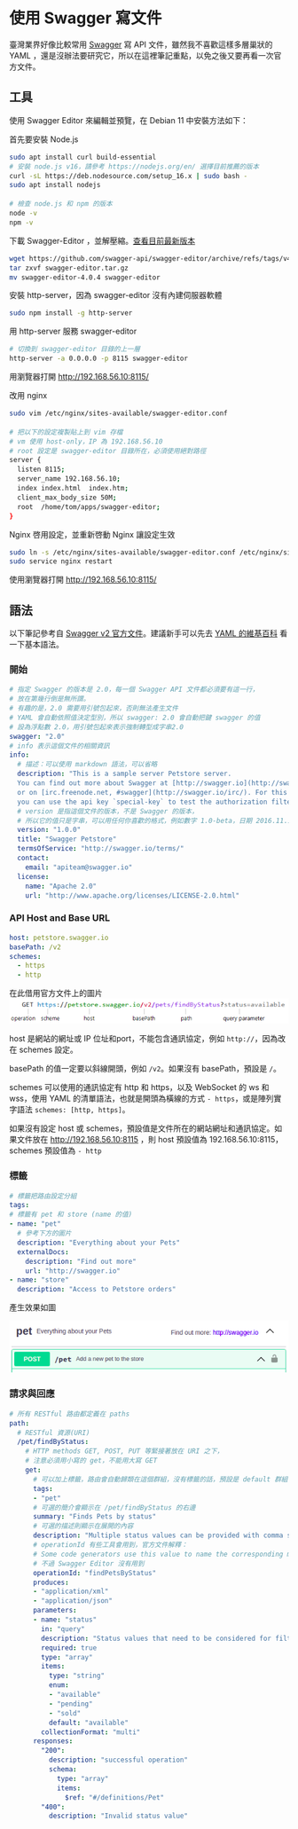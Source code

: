 # 使用 Swagger 寫文件

臺灣業界好像比較常用 [Swagger](https://swagger.io/) 寫 API 文件，雖然我不喜歡這樣多層巢狀的 YAML ，還是沒辦法要研究它，所以在這裡筆記重點，以免之後又要再看一次官方文件。

## 工具

使用 Swagger Editor 來編輯並預覽，在 Debian 11 中安裝方法如下：

首先要安裝 Node.js

``` bash
sudo apt install curl build-essential
# 安裝 node.js v16，請參考 https://nodejs.org/en/ 選擇目前推薦的版本
curl -sL https://deb.nodesource.com/setup_16.x | sudo bash -
sudo apt install nodejs

# 檢查 node.js 和 npm 的版本
node -v
npm -v
```

下載 Swagger-Editor ，並解壓縮。[查看目前最新版本](https://github.com/swagger-api/swagger-editor/releases)

``` bash
wget https://github.com/swagger-api/swagger-editor/archive/refs/tags/v4.0.4.tar.gz -O swagger-editor.tar.gz
tar zxvf swagger-editor.tar.gz
mv swagger-editor-4.0.4 swagger-editor
```

安裝 http-server，因為 swagger-editor 沒有內建伺服器軟體

``` bash
sudo npm install -g http-server
```
用 http-server 服務 swagger-editor

``` bash
# 切換到 swagger-editor 目錄的上一層
http-server -a 0.0.0.0 -p 8115 swagger-editor
```

用瀏覽器打開 http://192.168.56.10:8115/

改用 nginx

``` bash
sudo vim /etc/nginx/sites-available/swagger-editor.conf

# 把以下的設定複製貼上到 vim 存檔
# vm 使用 host-only，IP 為 192.168.56.10
# root 設定是 swagger-editor 目錄所在，必須使用絕對路徑
server {
  listen 8115;
  server_name 192.168.56.10;
  index index.html  index.htm;
  client_max_body_size 50M;
  root  /home/tom/apps/swagger-editor;
}
```

Nginx 啓用設定，並重新啓動 Nginx 讓設定生效
``` bash
sudo ln -s /etc/nginx/sites-available/swagger-editor.conf /etc/nginx/sites-enabled/swagger-editor.conf
sudo service nginx restart
```
使用瀏覽器打開 http://192.168.56.10:8115/

## 語法

以下筆記參考自 [Swagger v2 官方文件](https://swagger.io/docs/specification/2-0/basic-structure/)。建議新手可以先去 [YAML 的維基百科](https://zh.wikipedia.org/wiki/YAML) 看一下基本語法。

### 開始

``` yaml
# 指定 Swagger 的版本是 2.0，每一個 Swagger API 文件都必須要有這一行，
# 放在第幾行倒是無所謂。
# 有趣的是，2.0 需要用引號包起來，否則無法產生文件
# YAML 會自動依照值決定型別，所以 swagger: 2.0 會自動把鍵 swagger 的值
# 設為浮點數 2.0，用引號包起來表示強制轉型成字串2.0
swagger: "2.0"
# info 表示這個文件的相關資訊
info:
  # 描述：可以使用 markdown 語法，可以省略
  description: "This is a sample server Petstore server.
  You can find out more about Swagger at [http://swagger.io](http://swagger.io)
  or on [irc.freenode.net, #swagger](http://swagger.io/irc/). For this sample,
  you can use the api key `special-key` to test the authorization filters."
  # version 是指這個文件的版本，不是 Swagger 的版本，
  # 所以它的值只是字串，可以用任何你喜歡的格式，例如數字 1.0-beta，日期 2016.11.15
  version: "1.0.0"
  title: "Swagger Petstore"
  termsOfService: "http://swagger.io/terms/"
  contact:
    email: "apiteam@swagger.io"
  license:
    name: "Apache 2.0"
    url: "http://www.apache.org/licenses/LICENSE-2.0.html"
```

### API Host and Base URL

``` yaml
host: petstore.swagger.io
basePath: /v2
schemes:
  - https
  - http
```

在此借用官方文件上的圖片
![Swagger URL Structure](images/swagger-url-structure.png)

host 是網站的網址或 IP 位址和port，不能包含通訊協定，例如 `http://`，因為改在 schemes 設定。

basePath 的值一定要以斜線開頭，例如 `/v2`。如果沒有 basePath，預設是 `/`。

schemes 可以使用的通訊協定有 http 和 https，以及 WebSocket 的 ws 和 wss，使用 YAML 的清單語法，也就是開頭為橫線的方式 `- https`，或是陣列實字語法 `schemes: [http, https]`。

如果沒有設定 host 或 schemes，預設值是文件所在的網站網址和通訊協定。如果文件放在 http://192.168.56.10:8115 ，則 host 預設值為 192.168.56.10:8115，schemes 預設值為 `- http`

### 標籤

``` yaml
# 標籤把路由設定分組
tags:
# 標籤有 pet 和 store (name 的值)
- name: "pet"
  # 參考下方的圖片
  description: "Everything about your Pets"
  externalDocs:
    description: "Find out more"
    url: "http://swagger.io"
- name: "store"
  description: "Access to Petstore orders"
```
產生效果如圖

![Swagger tags](images/swagger-tags.png)

### 請求與回應

``` yaml
# 所有 RESTful 路由都定義在 paths
path:
  # RESTful 資源(URI)
  /pet/findByStatus:
    # HTTP methods GET, POST, PUT 等緊接著放在 URI 之下，
    # 注意必須用小寫的 get，不能用大寫 GET
    get:
      # 可以加上標籤，路由會自動歸類在這個群組，沒有標籤的話，預設是 default 群組
      tags:
      - "pet"
      # 可選的簡介會顯示在 /pet/findByStatus 的右邊
      summary: "Finds Pets by status"
      # 可選的描述則顯示在展開的內容
      description: "Multiple status values can be provided with comma separated strings"
      # operationId 有些工具會用到，官方文件解釋：
      # Some code generators use this value to name the corresponding methods in code.
      # 不過 Swagger Editor 沒有用到
      operationId: "findPetsByStatus"
      produces:
      - "application/xml"
      - "application/json"
      parameters:
      - name: "status"
        in: "query"
        description: "Status values that need to be considered for filter"
        required: true
        type: "array"
        items:
          type: "string"
          enum:
          - "available"
          - "pending"
          - "sold"
          default: "available"
        collectionFormat: "multi"
      responses:
        "200":
          description: "successful operation"
          schema:
            type: "array"
            items:
              $ref: "#/definitions/Pet"
        "400":
          description: "Invalid status value"
```
